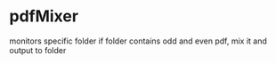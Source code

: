 # pdfMixer
monitors specific folder if folder contains odd and even pdf, mix it and output to folder
